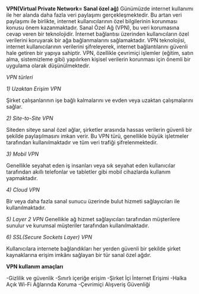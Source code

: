 **VPN(Virtual Private Network= Sanal özel ağ)**
Günümüzde internet kullanımı ile  her alanda daha fazla veri paylaşımı gerçekleşmektedir. Bu artan veri paylaşımı ile birlikte, internet kullanıcılarının özel bilgilerinin korunması konusu  önem kazanmaktadır. 
Sanal Özel Ağ (VPN), bu veri korumasına cevap veren bir teknolojidir. İnternet bağlantısı üzerinden kullanıcıların özel verilerini koruyarak bir ağa bağlanmalarını sağlamaktadır. 
VPN teknolojisi, internet kullanıcılarının verilerini şifreleyerek, internet bağlantılarını güvenli hale getiren bir yapıya sahiptir.
VPN, özellikle çevrimiçi işlemler (eğitim, satın alma, sistemizleme gibi) yapılırken kişisel verilerin korunması için önemli bir uygulama olarak düşünülmektedir. 

*VPN türleri*

*1) Uzaktan Erişim VPN*

Şirket çalışanlarının işe bağlı kalmalarını ve evden veya uzaktan çalışmalarını sağlar.

*2) Site-to-Site VPN*

Siteden siteye sanal özel ağlar, şirketler arasında hassas verilerin güvenli bir şekilde paylaşılmasını imkan verir. Bu VPN türü, genellikle büyük işletmeler tarafından kullanılmaktadır ve tüm veri trafiği şifrelenmektedir.

*3) Mobil VPN*

Genellikle seyahat eden iş insanları veya sık seyahat eden kullanıcılar tarafından akıllı telefonlar ve tabletler gibi mobil cihazlarda kullanım yapmaktadır.

*4) Cloud VPN*

Bir veya daha fazla sanal sunucu üzerinde bulut hizmeti sağlayıcıları ile kullanılmaktadır.

*5) Layer 2 VPN*
Genellikle ağ hizmet sağlayıcıları tarafından müşterilere sunulur ve kurumsal müşteriler tarafından kullanılmaktadır.

*6) SSL(Secure Sockets Layer) VPN*

Kullanıcılara internete bağlandıkları her yerden güvenli bir şekilde şirket kaynaklarına erişim imkânı sağlayan bir tür sanal özel ağdır.

**VPN kullanım amaçları**

-Gizlilik ve güvenlik
-Sınırlı içeriğe erişim
-Şirket İçi İnternet Erişimi
-Halka Açık Wi-Fi Ağlarında Koruma
-Çevrimiçi Alışveriş Güvenliği
